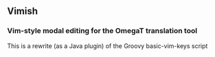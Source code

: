 ## Vimish

### Vim-style modal editing for the OmegaT translation tool

This is a rewrite (as a Java plugin) of the Groovy basic-vim-keys script
